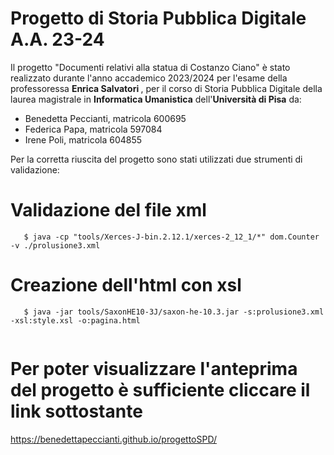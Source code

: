 # Progetto di Storia Pubblica Digitale A.A. 23-24
Il progetto "Documenti relativi alla statua di Costanzo Ciano" è stato realizzato durante l'anno accademico 2023/2024 per l'esame della professoressa <b>Enrica Salvatori </b>, per il corso di Storia Pubblica Digitale della laurea magistrale in <b> Informatica Umanistica</b> dell'<b>Università di Pisa</b> da:

- Benedetta Peccianti, matricola 600695
- Federica Papa, matricola 597084
- Irene Poli, matricola 604855

Per la corretta riuscita del progetto sono stati utilizzati due strumenti di validazione:

# Validazione del file xml

```shell
   $ java -cp "tools/Xerces-J-bin.2.12.1/xerces-2_12_1/*" dom.Counter -v ./prolusione3.xml 
```

# Creazione dell'html con xsl

```shell
   $ java -jar tools/SaxonHE10-3J/saxon-he-10.3.jar -s:prolusione3.xml -xsl:style.xsl -o:pagina.html
 
```

# Per poter visualizzare l'anteprima del progetto è sufficiente cliccare il link sottostante
https://benedettapeccianti.github.io/progettoSPD/
